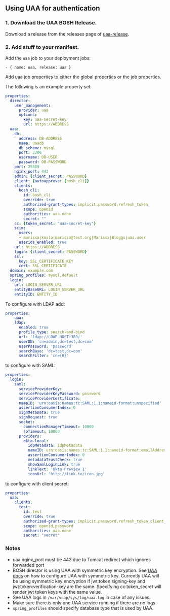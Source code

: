 ## Using UAA for authentication

### 1. Download the UAA BOSH Release.

Download a release from the releases page of [uaa-release](https://github.com/pivotal-cf-experimental/tmp-bosh-uaa-release/).

### 2. Add stuff to your manifest.

Add the `uaa` job to your deployment jobs:

    - { name: uaa, release: uaa }

Add uaa job properties to either the global properties or the job properties.

The following is an example property set:

```yaml
properties:
  director:
    user_management:
      provider: uaa
      options:
        key: uaa-secret-key
        url: https://ADDRESS
  uaa:
    db:
      address: DB-ADDRESS
      name: uaadb
      db_scheme: mysql
      port: 3306
      username: DB-USER
      password: DB-PASSWORD
    port: 25889
    nginx_port: 443
    admin: {client_secret: PASSWORD}
    client: {autoapprove: [bosh_cli]}
    clients:
      bosh_cli:
        id: bosh_cli
        override: true
        authorized-grant-types: implicit,password,refresh_token
        scope: openid
        authorities: uaa.none
        secret: ""
    cc: {token_secret: "uaa-secret-key"}
    scim:
      users:
      - marissa|koala|marissa@test.org|Marissa|Bloggs|uaa.user
      userids_enabled: true
    url: https://ADDRESS
    login: {client_secret: PASSWORD}
    ssl:
      key: SSL_CERTIFICATE_KEY
      cert: SSL_CERTIFICATE
  domain: example.com
  spring_profiles: mysql,default
  login:
    url: LOGIN_SERVER_URL
    entityBaseURL: LOGIN_SERVER_URL
    entityID: ENTITY_ID
```

To configure with LDAP add:

```yaml
properties:
	uaa:
    ldap:
      enabled: true
      profile_type: search-and-bind
      url: 'ldap://LDAP_HOST:389/'
      userDN: 'cn=admin,dc=test,dc=com'
      userPassword: 'password'
      searchBase: 'dc=test,dc=com'
      searchFilter: 'cn={0}'
```

to configure with SAML:

```yaml
properties:
  login:
    saml:
      serviceProviderKey:
      serviceProviderKeyPassword: password
      serviceProviderCertificate:
      nameID: 'urn:oasis:names:tc:SAML:1.1:nameid-format:unspecified'
      assertionConsumerIndex: 0
      signMetaData: true
      signRequest: true
      socket:
        connectionManagerTimeout: 10000
        soTimeout: 10000
      providers:
        okta-local:
          idpMetadata: idpMetadata
          nameID: urn:oasis:names:tc:SAML:1.1:nameid-format:emailAddress
          assertionConsumerIndex: 0
          metadataTrustCheck: true
          showSamlLoginLink: true
          linkText: 'Okta Preview 1'
          iconUrl: 'http://link.to/icon.jpg'
```

to configure with client secret:

```yaml
properties:
  uaa:
    clients:
      test:
        id: test
        override: true
        authorized-grant-types: implicit,password,refresh_token,client_credentials
        scope: openid,password
        authorities: uaa.none
        secret: "secret"
```

### Notes

* uaa.nginx_port must be 443 due to Tomcat redirect which ignores forwarded port
* BOSH director is using UAA with symmetric key encryption. See [UAA docs](https://github.com/cloudfoundry/uaa/blob/master/docs/Sysadmin-Guide.rst) on how to configure UAA with symmetric key.
Currently UAA will be using symmetric key encryption if jwt:token:signing-key and jwt:token:verification-key are the same. Specifying cc:token_secret will render jwt token keys with the same value.
* See UAA logs in `/var/vcap/sys/log/uaa.log` in case of any issues.
* Make sure there is only one UAA service running if there are no logs.
* `spring_profiles` should specify database type that is used by UAA.
